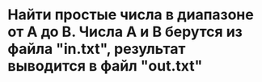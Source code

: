 # Найти простые числа в диапазоне от A до B. Числа A и B берутся из файла **"in.txt"**, результат выводится в файл **"out.txt"**
